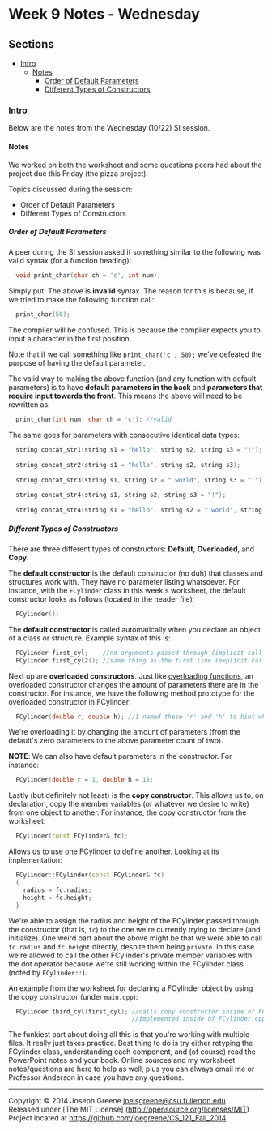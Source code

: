 # Week 9 Notes - Wednesday

## Sections
- [Intro](#intro)
  - [Notes](#notes)
    - [Order of Default Parameters](#order-of-default-parameters)
    - [Different Types of Constructors](#different-types-of-constructors)
    
### Intro
Below are the notes from the Wednesday (10/22) SI session.

#### Notes
We worked on both the worksheet and some questions peers had about the project due this Friday (the pizza project).

Topics discussed during the session:
- Order of Default Parameters
- Different Types of Constructors

##### Order of Default Parameters
A peer during the SI session asked if something similar to the following was valid syntax (for a function heading):
```C++
  void print_char(char ch = 'c', int num);
```

Simply put: The above is __invalid__ syntax. The reason for this is because, if we tried to make the following function call:
```C++
  print_char(50);
```

The compiler will be confused. This is because the compiler expects you to input a character in the first position.

Note that if we call something like `print_char('c', 50);` we've defeated the purpose of having the default parameter.

The valid way to making the above function (and any function with default parameters) is to have __default parameters in the 
back__ and __parameters that require input towards the front__. This means the above will need to be rewritten as:
```C++
  print_char(int num, char ch = 'c'); //valid
```

The same goes for parameters with consecutive identical data types:
```C++
  string concat_str1(string s1 = "hello", string s2, string s3 = "!");            //invalid
  
  string concat_str2(string s1 = "hello", string s2, string s3);                  //invalid
  
  string concat_str3(string s1, string s2 = " world", string s3 = "!");           //valid
  
  string concat_str4(string s1, string s2, string s3 = "!");                      //valid
  
  string concat_str4(string s1 = "hello", string s2 = " world", string s3 = "!"); //valid
```

##### Different Types of Constructors
There are three different types of constructors: __Default__, __Overloaded__, and __Copy__.

The __default constructor__ is the default constructor (no duh) that classes and structures work with. 
They have no parameter listing whatsoever. For instance, with the `FCylinder` class in this week's worksheet, 
the default constructor looks as follows (located in the header file):
```C++
  FCylinder();
```

The __default constructor__ is called automatically when you declare an object of a class or structure. Example 
syntax of this is:
```C++
  FCylinder first_cyl;    //no arguments passed through (implicit call to default constructor)
  FCylinder first_cyl2(); //same thing as the first line (explicit call to default constructor)
```

Next up are __overloaded constructors__. Just like [overloading functions](http://www.cplusplus.com/doc/tutorial/functions2/), 
an overloaded constructor changes the amount of parameters there are in the constructor. For instance, we have the 
following method prototype for the overloaded constructor in FCylinder:
```C++
  FCylinder(double r, double h); //I named these 'r' and 'h' to hint what the arguments should be
```

We're overloading it by changing the amount of parameters (from the default's zero parameters to the above parameter count of two).

__NOTE__: We can also have default parameters in the constructor. For instance:
```C++
  FCylinder(double r = 1, double h = 1);
```

Lastly (but definitely not least) is the __copy constructor__. This allows us to, on declaration, copy the member variables (or whatever 
we desire to write) from one object to another. For instance, the copy constructor from the worksheet:
```C++
  FCylinder(const FCylinder& fc);
```

Allows us to use one FCylinder to define another. Looking at its implementation:
```C++
  FCylinder::FCylinder(const FCylinder& fc)
  {
    radius = fc.radius;
    height = fc.height;
  }
```

We're able to assign the radius and height of the FCylinder passed through the constructor (that is, `fc`) to the one we're currently trying to 
declare (and initialize). One weird part about the above might be that we were able to call `fc.radius` and `fc.height` directly, despite them 
being `private`. In this case we're allowed to call the other FCylinder's private member variables with the dot operator because we're 
still working within the FCylinder class (noted by `FCylinder::`).

An example from the worksheet for declaring a FCylinder object by using the copy constructor (under `main.cpp`):
```C++
  FCylinder third_cyl(first_cyl); //calls copy constructor inside of FCylinder.h, which is 
                                  //implemented inside of FCylinder.cpp
```

The funkiest part about doing all this is that you're working with multiple files. It really just takes practice. Best thing to do is try either 
retyping the FCylinder class, understanding each component, and (of course) read the PowerPoint notes and your book. Online sources and my 
worksheet notes/questions are here to help as well, plus you can always email me or Professor Anderson in case you have any questions.

-------------------------------------------------------------------------------

Copyright &copy; 2014 Joseph Greene <joeisgreene@csu.fullerton.edu>  
Released under [The MIT License] (http://opensource.org/licenses/MIT)  
Project located at <https://github.com/joegreene/CS_121_Fall_2014>